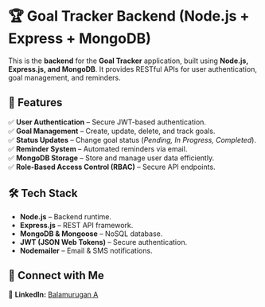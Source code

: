 # 🏆 Goal Tracker Backend (Node.js + Express + MongoDB)

This is the **backend** for the **Goal Tracker** application, built using **Node.js, Express.js, and MongoDB**. It provides RESTful APIs for user authentication, goal management, and reminders.

## 🚀 Features

✅ **User Authentication** – Secure JWT-based authentication.  
✅ **Goal Management** – Create, update, delete, and track goals.  
✅ **Status Updates** – Change goal status (_Pending, In Progress, Completed_).  
✅ **Reminder System** – Automated reminders via email.  
✅ **MongoDB Storage** – Store and manage user data efficiently.  
✅ **Role-Based Access Control (RBAC)** – Secure API endpoints.  

## 🛠️ Tech Stack

- **Node.js** – Backend runtime.  
- **Express.js** – REST API framework.  
- **MongoDB & Mongoose** – NoSQL database.  
- **JWT (JSON Web Tokens)** – Secure authentication.  
- **Nodemailer** – Email & SMS notifications.  

## 🤝 Connect with Me

💼 **LinkedIn:** [Balamurugan A](https://www.linkedin.com/in/balamurugan-a/)<br>
